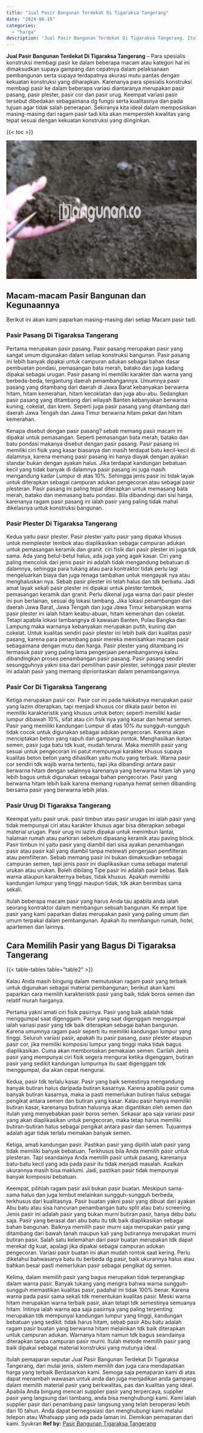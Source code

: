 ```yaml
---
title: "Jual Pasir Bangunan Terdekat Di Tigaraksa Tangerang"
date: "2024-08-19"
categories: 
  - "harga"
description: "Jual Pasir Bangunan Terdekat Di Tigaraksa Tangerang. Itulah pemaparan seputar Jual Pasir Bangunan Terdekat Di Tigaraksa Tangerang, dari mulai jenis, sistem m..."
---
```


**Jual Pasir Bangunan Terdekat Di Tigaraksa Tangerang** – Para spesialis konstruksi membagi pasir ke dalam beberapa macam atau kategori hal ini dimaksudkan supaya gampang dan cepatnya dalam pelaksanaan pembangunan serta supaya terdapatnya akurasi mutu pantas dengan kekuatan konstruksi yang diharapkan. Karenanya para spesialis konstruksi membagi pasir ke dalam beberapa variasi diantaranya merupakan pasir pasang, pasir plester, pasir cor dan pasir urug. Keempat variasi pasir tersebut dibedakan sebagaimana dg fungsi serta kualitasnya dan pada tujuan agar tidak salah penerapan. Sekiranya kita ideal dalam memposisikan masing-masing dari ragam pasir tadi kita akan memperoleh kwalitas yang tepat sesuai dengan kekuatan konstruksi yang diinginkan.

{{< toc >}}

![Jual Pasir Bangunan Terdekat Di Tigaraksa Tangerang](/images/jual-pasir-bangunan-55.png)

## Macam-macam Pasir Bangunan dan Kegunaannya

Berikut ini akan kami paparkan masing-masing dari setiap Macam pasir tadi.

### Pasir Pasang Di Tigaraksa Tangerang

Pertama merupakan pasir pasang. Pasir pasang merupakan pasir yang sangat umum digunakan dalam setiap konstruksi bangunan. Pasir pasang ini lebih banyak dipakai untuk campuran adukan sebagai bahan dasar pembuatan pondasi, pemasangan bata merah, batako dan juga kadang dipakai sebagai urugan. Pasir pasang ini memiliki karakter dan warna yang berbeda-beda, tergantung daerah penambangannya. Umumnya pasir pasang yang ditambang dari daerah di Jawa Barat kebanyakan berwarna hitam, hitam kemerahan, hitam kecoklatan dan juga abu-abu. Sedangkan pasir pasang yang ditambang dari wilayah Banten kebanyakan berwarna kuning, cokelat, dan krem. Seperti juga pasir pasang yang ditambang dari daerah Jawa Tengah dan Jawa Timur berwarna hitam pekat dan hitam kemerahan.

Kenapa disebut dengan pasir pasang? sebab memang pasir macam ini dipakai untuk pemasangan. Seperti pemasangan bata merah, batako dan batu pondasi makanya disebut dengan pasir pasang. Pasir pasang ini memiliki ciri fisik yang kasar biasanya dan masih terdapat batu kecil-kecil di dalamnya, karena memang pasir pasang ini hanya diayak dengan ayakan standar bukan dengan ayakan halus. Jika terdapat kandungan bebatuan kecil yang tidak banyak di dalamnya pasir pasang ini juga masih mengandung kadar Lumpur di atas 10%. Sehingga jenis pasir ini tidak layak untuk diterapkan sebagai campuran adukan pengecoran atau sebagai pasir plesteran. Pasir pasang ini paling tepat diterapkan untuk memasang bata merah, batako dan memasang batu pondasi. Bila dibandingi dari sisi harga, karenanya ragam pasir pasang ini ialah pasir yang paling tidak mahal dikelasnya untuk konstruksi bangunan.

### Pasir Plester Di Tigaraksa Tangerang

Kedua yaitu pasir plester. Pasir plester yaitu pasir yang dipakai khusus untuk memplester tembok atau diaplikasikan sebagai campuran adukan untuk pemasangan keramik dan granit. ciri fisik dari pasir plester ini juga tdk sama. Ada yang betul-betul halus, ada juga yang agak kasar. Ciri yang paling mencolok dari jenis pasir ini adalah tidak mengandung bebatuan di dalamnya, sehingga para tukang atau para kontraktor tidak perlu lagi mengeluarkan biaya dan juga tenaga tambahan untuk mengayak nya atau menghaluskan nya. Sebab pasir plester ini telah halus dan tdk berbatu. Jadi amat layak sekali pasir plester ini dipakai untuk plester tembok, pemasangan keramik dan granit. Perlu dikenal juga warna dari pasir plester ini pun berlainan, sesuai dg lokasi tambang. Jika lokasi penambangan dari daerah Jawa Barat, Jawa Tengah dan juga Jawa Timur kebanyakan warna pasir plester ini ialah hitam keabu-abuan, hitam kemerahan dan cokelat. Tetapi apabila lokasi tambangnya di kawasan Banten, Pulau Bangka dan Lampung maka warnanya kebanyakan merupakan putih, kuning dan cokelat. Untuk kualitas sendiri pasir plester ini lebih baik dari kualitas pasir pasang, karena para penambang pasir mereka memisahkan macam pasir sebagaimana dengan mutu dan harga. Pasir plester yang ditambang ini termasuk pasir yang paling lama pengerjaan penambangannya kalau dibandingkan proses penambangan pasir pasang. Pasir pasang sendiri sesungguhnya yakni sisa dari pemilihan pasir plester, sehingga pasir plester ini adalah pasir yang memang diprioritaskan dalam penambangannya.

### Pasir Cor Di Tigaraksa Tangerang

Ketiga merupakan pasir cor. Pasir cor ini pada hakikatnya merupakan pasir yang lazim diterapkan, tapi menjadi khusus cor dikala pasir beton ini memiliki karakteristik yang khusus untuk beton; seperti memiliki kadar lumpur dibawah 10%, sifat atau ciri fisik nya yang kasar dan hemat semen. Pasir yang memiliki kandungan Lumpur di atas 10% itu sungguh-sungguh tidak cocok untuk digunakan sebagai adukan pengecoran. Karena akan menciptakan beton yang rapuh dan gampang rontok. Menghasilkan ikatan semen, pasir juga batu tdk kuat, mudah terurai. Maka memilih pasir yang sesuai untuk pengecoran ini patut mempunyai karakter khusus supaya kualitas beton beton yang dihasilkan yaitu mutu yang terbaik. Warna pasir cor sendiri tdk wajib warna tertentu, tapi jika dibandingi antara pasir berwarna hitam dengan selainnya karenanya yang berwarna hitam lah yang lebih bagus untuk digunakan sebagai bahan pengecoran. Pasir yang berwarna hitam lebih baik karena memang rupanya hemat semen dibanding bersama pasir yang berwarna lebih jelas.

### Pasir Urug Di Tigaraksa Tangerang

Keempat yaitu pasir uruk. pasir timbun atau pasir urugan ini ialah pasir yang tidak mempunyai ciri atau karakter khusus agar bisa diterapkan sebagai material urugan. Pasir urug ini lazim dipakai untuk menimbun lantai, halaman rumah atau parkiran sebelum dipasang keramik atau paving block. Pasir timbun ini yaitu pasir yang diambil dari sisa ayakan penambangan pasir atau pasir kali yang diambil tanpa melewati pengerjaan pemfilteran atau pemfilteran. Sebab memang pasir ini bukan dimaksudkan sebagai campuran semen, tapi jenis pasir ini diaplikasikan cuma sebagai material urukan atau urukan. Boleh dibilang Tipe pasir ini adalah pasir bebas. Baik warna ataupun karakternya bebas, tidak khusus. Apakah memiliki kandungan lumpur yang tinggi maupun tidak, tdk akan berimbas sama sekali.

Itulah beberapa macam pasir yang harus Anda tau apabila anda ialah seorang kontraktor dalam membangun sebuah bangunan. Ke empat tipe pasir yang kami paparkan diatas merupakan pasir yang paling umum dan umum terpakai dalam pembangunan. Apakah itu membangun rumah, hotel, apartemen dan lainnya.

## Cara Memilih Pasir yang Bagus Di Tigaraksa Tangerang

{{< table-tables table="table2" >}}

Kalau Anda masih bingung dalam memutuskan ragam pasir yang terbaik untuk digunakan sebagai material pembangunan, berikut akan kami paparkan cara memilih karakteristik pasir yang baik, tidak boros semen dan relatif murah harganya.

Pertama yakni amati ciri fisik pasirnya. Pasir yang baik adalah tidak menggumpal saat digenggam. Pasir yang saat digenggam menggumpal ialah variasi pasir yang tdk baik diterapkan sebagai bahan bangunan. Karena umumnya ragam pasir seperti itu memiliki kandungan lumpur yang tinggi. Seluruh variasi pasir, apakah itu pasir pasang, pasir plester ataupun pasir cor, jika memiliki komposisi lumpur yang tinggi maka tidak bagus diaplikasikan. Cuma akan memboroskan pemakaian semen. Carilah Jenis pasir yang mempunyai ciri fisik segera mengurai ketika digenggam, butiran pasir yang sedikit kandungan lumpurnya itu saat digenggam tdk menggumpal, dia akan cepat mengurai.

Kedua, pasir tdk terlalu kasar. Pasir yang baik semestinya mengandung banyak butiran halus daripada butiran kasarnya. Karena apabila pasir cuma banyak butiran kasarnya, maka ia pasti memerlukan butiran halus sebagai pengikat antara semen dan butiran yang kasar. Kalau pasir hanya memiliki butiran kasar, karenanya butiran halusnya akan digantikan oleh semen dan itulah yang menyebabkan pasir boros semen. Sekasar apa saja variasi pasir yang akan diaplikasikan untuk pengecoran, maka tetap harus memiliki butiran-butiran halus sebagai pengikat antara pasir dan semen. Tujuannya adalah agar tidak terlalu memakan banyak semen.

Ketiga, amati kandungan pasir. Pastikan pasir yang dipilih ialah pasir yang tidak memiliki banyak bebatuan. Terkhusus bila Anda memilih pasir untuk plesteran. Tapi seandainya Anda memilih pasir untuk pasang, karenanya batu-batu kecil yang ada pada pasir itu tidak menjadi masalah. Asalkan ukurannya masih bisa maklumi. Jadi, pastikan pasir tidak mempunyai banyak komposisi bebatuan.

Keempat, pilihlah ragam pasir asli bukan pasir buatan. Meskipun sama-sama halus dan juga lembut melainkan sungguh-sungguh berbeda, terkhusus dari kualitasnya. Pasir buatan yakni pasir yang dibuat dari ayakan Abu batu atau sisa hancuran penambangan batu split atau batu screening. Jenis pasir ini adalah pasir yang bukan murni butiran pasir, hanya debu batu saja. Pasir yang berasal dari abu batu itu tdk baik diaplikasikan sebagai bahan bangunan. Baiknya memilih pasir murni saja merupakan pasir yang ditambang dari bawah tanah maupun kali yang butirannya merupakan murni butiran pasir. Salah satu kelemahan dari pasir buatan merupakan tdk dapat merekat dg kuat, apalagi jika dipakai sebagai campuran adukan pengecoran. Variasi pasir buatan ini akan mudah rontok saat kering. Perlu diketahui bahwasanya batu itu berbeda dg pasir, baik ukurannya halus atau bahkan besar pasti memerlukan pasir sebagai pengikat dg semen.

Kelima, dalam memilih pasir yang bagus merupakan tidak terperangkap dalam warna pasir. Banyak tukang yang mengira bahwa warna sungguh-sungguh memastikan kualitas pasir, padahal ini tidak 100% benar. Karena warna pada pasir sama sekali tdk menentukan kualitas pasir. Meski warna hitam merupakan warna terbaik pasir, akan tetapi tdk semestinya semuanya hitam. Intinya ialah warna apa saja pasirnya yang paling terpenting merupakan tdk mempunyai kandungan lumpur yang tinggi, kandungan bebatuan yang sedikit. tidak harus hitam, sebab pasir Abu batu adalah ragam pasir buatan yang berwarna hitam melainkan tdk baik diterapkan untuk campuran adukan. Warnanya hitam namun tdk bagus seandainya diterapkan tanpa campuran pasir murni. Itulah metode memilih pasir yang baik dipakai sebagai material konstruksi yang mutunya ideal.

Itulah pemaparan seputar Jual Pasir Bangunan Terdekat Di Tigaraksa Tangerang, dari mulai jenis, sistem memilih dan juga cara mendapatkan harga yang terbaik Berdasarkan kami. Semoga saja pemaparan kami di atas dapat menambah wawasan untuk anda dan juga menjadikan anda gampang dalam memilih material pasir yang berkwalitas, pas dan kualitas yang ideal. Apabila Anda bingung mencari supplier pasir yang terpercaya, supplier pasir yang langsung dari tambang, anda bisa menghubungi kami. Kami ialah supplier pasir dari penambang pasir langsung yang telah beroperasi lebih dari 10 tahun. Anda dapat bernegosiasi dan menghubungi kami melalui telepon atau Whatsapp yang ada pada laman ini. Demikian pemaparan dari kami. Syukran
**Ref by:** [Pasir Bangunan Tigaraksa Tangerang](https://id.wikipedia.org/wiki/Pasir)
